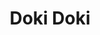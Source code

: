 ---
draft: false
title: "Doki Doki"
banner: "/images/crieur/dokidoki/dokidoki-banner.jpeg"
thumbnail: "/images/crieur/dokidoki/dokidoki-front.jpeg"
gallery: "/images/crieur/dokidoki"
style: "Cuisine japonaise / Ramen"
types: ["restaurant"]
tags: ["vege","takeaway","delivery"]
tips: "10% sur toutes les commandes à emporter"
description: "Petit restaurant dans une avenue marchande offrant de la cuisine asiatique traditionnelle"
price: "3-18 CHF"
priceTag: 2
locations:
  - address: "Av. du Tribunal-Fédéral 4, 1005 Lausanne"
    latitude: 46.52004283516274
    longitude: 6.640155731947729
    map: "https://www.google.com/maps/embed?pb=!1m18!1m12!1m3!1d408.10567252854304!2d6.6398607773675415!3d46.52004982239319!2m3!1f0!2f0!3f0!3m2!1i1024!2i768!4f13.1!3m3!1m2!1s0x478c2fc177d8f035%3A0x6b4357054cbc301a!2sDoki%20Doki!5e0!3m2!1sfr!2sch!4v1678491105002!5m2!1sfr!2sch"
    schedules:
      - name: "Lundi"
        creneaux:
          - start: "11:30"
            end: "14:00"
          - start: "18:30"
            end: "22:00"
      - name: "Mardi"
        creneaux:
            - start: "11:30"
              end: "14:00"
            - start: "18:30"
              end: "22:00"
      - name: "Mercredi"
        creneaux:
          - start: "11:30"
            end: "14:00"
          - start: "18:30"
            end: "22:00"
      - name: "Jeudi"
        creneaux:
          - start: "11:30"
            end: "14:00"
          - start: "18:30"
            end: "22:00"
      - name: "Vendredi"
        creneaux:
          - start: "11:30"
            end: "14:00"
          - start: "18:30"
            end: "22:00"
      - name: "Samedi"
        creneaux:
          - start: "12:00"
            end: "14:00"
          - start: "18:30"
            end: "22:00"
      - name: "Dimanche"
        creneaux:
          - start: "12:00"
            end: "14:00"
links:
    - social: "site"
      url: "https://dokidoki-fc.ch/"
    - social: "instagram"
      url: "https://www.instagram.com/dokidoki.ramen/"
    - social: "facebook"
      url: "https://www.facebook.com/people/Doki-Doki/100051324954397/"
    - social: "tripadvisor"
      url: "https://fr.tripadvisor.ch/Restaurant_Review-g188107-d21313222-Reviews-Doki_Doki-Lausanne_Canton_of_Vaud.html"
---